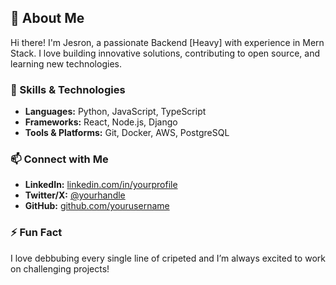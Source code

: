 
## 👋 About Me  

Hi there! I'm Jesron, a passionate Backend [Heavy] with experience in Mern Stack. I love building innovative solutions, contributing to open source, and learning new technologies.  

### 🚀 Skills & Technologies  
- **Languages:** Python, JavaScript, TypeScript  
- **Frameworks:** React, Node.js, Django  
- **Tools & Platforms:** Git, Docker, AWS, PostgreSQL  

### 📫 Connect with Me  
- **LinkedIn:** [linkedin.com/in/yourprofile](www.linkedin.com/in/jesron)  
- **Twitter/X:** [@yourhandle](https://twitter.com/yourhandle)  
- **GitHub:** [github.com/yourusername](https://github.com/jesronstark)  

### ⚡ Fun Fact  
I love debbubing every single line of cripeted and I’m always excited to work on challenging projects!  

